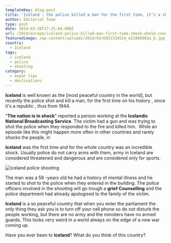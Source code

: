 ```yaml
---
templateKey: blog-post
title: 'Iceland : the police killed a man for the first time, it’s a shock for the country'
author: Editorial Team
type: post
date: 2014-03-26T17:25:04.000Z
url: /2014/europe/iceland-police-killed-man-first-time-shock-whole-country/
featuredimage: /wp-content/uploads/2014/03/6951334514_e21906983a_b.jpg
country:
  - Iceland
tags:
  - iceland
  - police
  - shooting
category:
  - expat tips
  - destinations
---
```


**Iceland** is well known as the [most peaceful country in the world], but recently the police shot and kill a man, for the first time on his history , since it's a republic , thus from 1944.

"**The nation is in shock**" reported a person working at the **Icelandic National Broadcasting Service**. The victim had a gun and was trying to<!--more--> shot the police when they responded to the fire and killed him.  While an episode like this might happen more often in other countries and rarely shocks the people, in

**Iceland** was the first time and for the whole country was an incredible shock. Usually police do not carry arms with them, army in Iceland are considered threatened and dangerous and are considered only for sports.

![iceland police shooting](/img/uploads/2014/03/6951334514_e21906983a_b.jpg)

The man was a 59 -years old he had a history of mental illness and he started to shot to the police when they entered in the building. The police officers involved in the shooting will go trough a **grief Counselling** and the police department had already apologised to the family of the victim.

**Iceland** is a so peaceful country that when you enter the parliament the only thing they ask you is to turn off your cell phone so do not disturb the people working, but there are no army and the ministers have no armed guards. This looks very weird in a world always on the edge of a new war coming up.

Have you ever been to **Iceland**? What do you think of this country?
